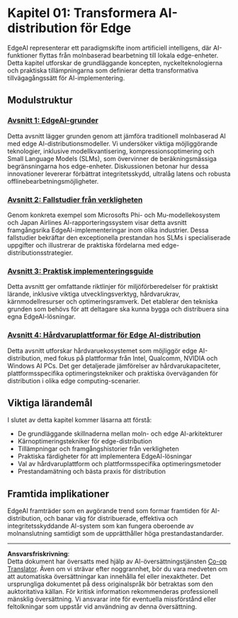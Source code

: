 <!--
CO_OP_TRANSLATOR_METADATA:
{
  "original_hash": "ddfe62b8e130979b7034bc6fbb7d510c",
  "translation_date": "2025-09-18T07:32:06+00:00",
  "source_file": "Module01/README.md",
  "language_code": "sv"
}
-->
# Kapitel 01: Transformera AI-distribution för Edge

EdgeAI representerar ett paradigmskifte inom artificiell intelligens, där AI-funktioner flyttas från molnbaserad bearbetning till lokala edge-enheter. Detta kapitel utforskar de grundläggande koncepten, nyckelteknologierna och praktiska tillämpningarna som definierar detta transformativa tillvägagångssätt för AI-implementering.

## Modulstruktur

### [Avsnitt 1: EdgeAI-grunder](./01.EdgeAIFundamentals.md)
Detta avsnitt lägger grunden genom att jämföra traditionell molnbaserad AI med edge AI-distributionsmodeller. Vi undersöker viktiga möjliggörande teknologier, inklusive modellkvantisering, kompressionsoptimering och Small Language Models (SLMs), som övervinner de beräkningsmässiga begränsningarna hos edge-enheter. Diskussionen betonar hur dessa innovationer levererar förbättrat integritetsskydd, ultralåg latens och robusta offlinebearbetningsmöjligheter.

### [Avsnitt 2: Fallstudier från verkligheten](./02.RealWorldCaseStudies.md)
Genom konkreta exempel som Microsofts Phi- och Mu-modellekosystem och Japan Airlines AI-rapporteringssystem visar detta avsnitt framgångsrika EdgeAI-implementeringar inom olika industrier. Dessa fallstudier bekräftar den exceptionella prestandan hos SLMs i specialiserade uppgifter och illustrerar de praktiska fördelarna med edge-distributionsstrategier.

### [Avsnitt 3: Praktisk implementeringsguide](./03.PracticalImplementationGuide.md)
Detta avsnitt ger omfattande riktlinjer för miljöförberedelser för praktiskt lärande, inklusive viktiga utvecklingsverktyg, hårdvarukrav, kärnmodellresurser och optimeringsramverk. Det etablerar den tekniska grunden som behövs för att deltagare ska kunna bygga och distribuera sina egna EdgeAI-lösningar.

### [Avsnitt 4: Hårdvaruplattformar för Edge AI-distribution](./04.EdgeDeployment.md)
Detta avsnitt utforskar hårdvaruekosystemet som möjliggör edge AI-distribution, med fokus på plattformar från Intel, Qualcomm, NVIDIA och Windows AI PCs. Det ger detaljerade jämförelser av hårdvarukapaciteter, plattformsspecifika optimeringstekniker och praktiska överväganden för distribution i olika edge computing-scenarier.

## Viktiga lärandemål

I slutet av detta kapitel kommer läsarna att förstå:
- De grundläggande skillnaderna mellan moln- och edge AI-arkitekturer
- Kärnoptimeringstekniker för edge-distribution
- Tillämpningar och framgångshistorier från verkligheten
- Praktiska färdigheter för att implementera EdgeAI-lösningar
- Val av hårdvaruplattform och plattformsspecifika optimeringsmetoder
- Prestandamätning och bästa praxis för distribution

## Framtida implikationer

EdgeAI framträder som en avgörande trend som formar framtiden för AI-distribution, och banar väg för distribuerade, effektiva och integritetsskyddande AI-system som kan fungera oberoende av molnanslutning samtidigt som de upprätthåller höga prestandastandarder.

---

**Ansvarsfriskrivning**:  
Detta dokument har översatts med hjälp av AI-översättningstjänsten [Co-op Translator](https://github.com/Azure/co-op-translator). Även om vi strävar efter noggrannhet, bör du vara medveten om att automatiska översättningar kan innehålla fel eller inexaktheter. Det ursprungliga dokumentet på dess originalspråk bör betraktas som den auktoritativa källan. För kritisk information rekommenderas professionell mänsklig översättning. Vi ansvarar inte för eventuella missförstånd eller feltolkningar som uppstår vid användning av denna översättning.